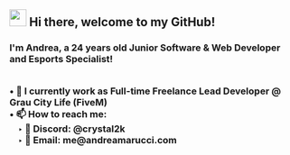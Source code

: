 <h2><img src='https://i.imgur.com/rHXHSgw.gif' width='30'> Hi there, welcome to my GitHub!  </h2>
<h3> I'm <strong>Andrea</strong>, a 24 years old Junior Software & Web Developer and Esports Specialist!
  
<p> 
<br/>&#8226; 💼 I currently work as Full-time Freelance Lead Developer @ Grau City Life (FiveM)
<br/>&#8226; 📫 How to reach me:
<br>&nbsp;&nbsp;&nbsp;&nbsp;&#8227; 💬 Discord: @crystal2k
<br>&nbsp;&nbsp;&nbsp;&nbsp;&#8227; 📧 Email: me@andreamarucci.com
</p>
